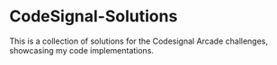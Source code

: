 # CodeSignal-Solutions
This is a collection of solutions for the Codesignal Arcade challenges, showcasing my code implementations.
